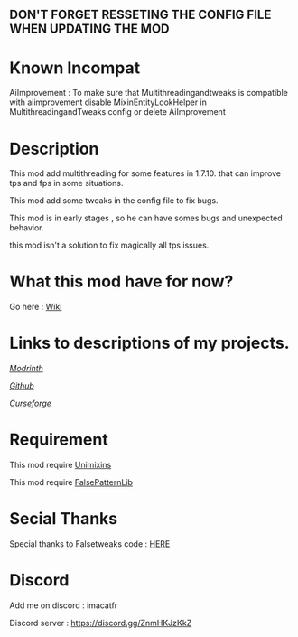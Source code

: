## DON'T FORGET RESSETING THE CONFIG FILE WHEN UPDATING THE MOD

# Known Incompat 

AiImprovement : To make sure that Multithreadingandtweaks is compatible with aiimprovement disable MixinEntityLookHelper in MultithreadingandTweaks config or delete AiImprovement

# Description

This mod add multithreading for some features in 1.7.10. that can improve tps and fps in some situations.

This mod add some tweaks in the config file to fix bugs.

This mod is in early stages , so he can have somes bugs and unexpected behavior.

this mod isn't a solution to fix magically all tps issues.

# What this mod have for now?

Go here : [Wiki](https://github.com/quentin452/Multithreadingandtweaks/wiki)

# Links to descriptions of my projects.

[*Modrinth*](https://modrinth.com/mod/multithreadingandtweaks)

[*Github*](https://github.com/quentin452/Multithreadingandtweaks)

[*Curseforge*](https://legacy.curseforge.com/minecraft/mc-mods/multithreadingandtweaks)

# Requirement

This mod require [Unimixins](https://legacy.curseforge.com/minecraft/mc-mods/unimixins/files/4600285)

This mod require [FalsePatternLib](https://legacy.curseforge.com/minecraft/mc-mods/fplib/files/4701057)

# Secial Thanks

Special thanks to Falsetweaks code : [HERE](https://github.com/FalsePattern/FalseTweaks)

# Discord

Add me on discord : imacatfr

Discord server : https://discord.gg/ZnmHKJzKkZ
